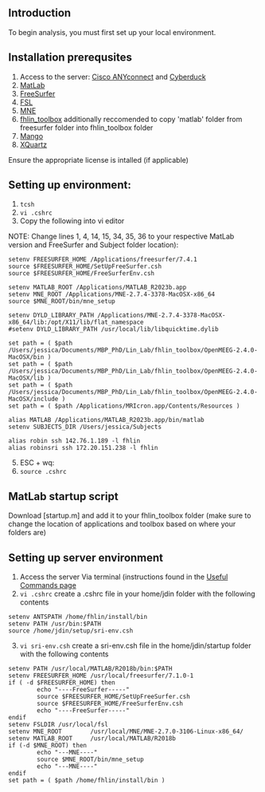 ## Introduction
To begin analysis, you must first set up your local environment.

## Installation prerequsites 
1. Access to the server: [Cisco ANYconnect](https://www.cisco.com/c/en/us/support/security/anyconnect-secure-mobility-client-v4-x/model.html) and [Cyberduck](https://cyberduck.io)
2. [MatLab](https://www.mathworks.com/products/matlab/student.html)
3. [FreeSurfer](https://surfer.nmr.mgh.harvard.edu/fswiki/DownloadAndInstall)
4. [FSL](https://fsl.fmrib.ox.ac.uk/fsl/fslwiki/FslInstallation)
5. [MNE](https://mne.tools/stable/install/mne_c.html)
6. [fhlin_toolbox](https://github.com/fahsuanlin/fhlin_toolbox) additionally reccomended to copy 'matlab' folder from freesurfer folder into fhlin_toolbox folder
7. [Mango](https://mangoviewer.com)
8. [XQuartz](https://www.xquartz.org)

Ensure the appropriate license is intalled (if applicable)

## Setting up environment: 
1. `tcsh`
2. `vi .cshrc`
3. Copy the following into vi editor 

NOTE: Change lines 1, 4, 14, 15, 34, 35, 36 to your respective MatLab version and FreeSurfer and Subject folder location):

    setenv FREESURFER_HOME /Applications/freesurfer/7.4.1
    source $FREESURFER_HOME/SetUpFreeSurfer.csh
    source $FREESURFER_HOME/FreeSurferEnv.csh

    setenv MATLAB_ROOT /Applications/MATLAB_R2023b.app
    setenv MNE_ROOT /Applications/MNE-2.7.4-3378-MacOSX-x86_64
    source $MNE_ROOT/bin/mne_setup
    
    setenv DYLD_LIBRARY_PATH /Applications/MNE-2.7.4-3378-MacOSX-x86_64/lib:/opt/X11/lib/flat_namespace
    #setenv DYLD_LIBRARY_PATH /usr/local/lib/libquicktime.dylib

    set path = ( $path /Users/jessica/Documents/MBP_PhD/Lin_Lab/fhlin_toolbox/OpenMEEG-2.4.0-MacOSX/bin )
    set path = ( $path /Users/jessica/Documents/MBP_PhD/Lin_Lab/fhlin_toolbox/OpenMEEG-2.4.0-MacOSX/lib )
    set path = ( $path /Users/jessica/Documents/MBP_PhD/Lin_Lab/fhlin_toolbox/OpenMEEG-2.4.0-MacOSX/include )
    set path = ( $path /Applications/MRIcron.app/Contents/Resources )

    alias MATLAB /Applications/MATLAB_R2023b.app/bin/matlab
    setenv SUBJECTS_DIR /Users/jessica/Subjects

    alias robin ssh 142.76.1.189 -l fhlin
    alias robinsri ssh 172.20.151.238 -l fhlin

5. ESC + wq:
6. `source .cshrc`

## MatLab startup script 
Download  [startup.m] and add it to your fhlin_toolbox folder (make sure to change the location of applications and toolbox based on where your folders are)

## Setting up server environment 
1. Access the server Via terminal (instructions found in the [Useful Commands page](https://github.com/Lin-Brain-Lab/fMRI-Analysis-For-Mac/blob/main/Useful%20Commands.md)
2. `vi .cshrc` create a .cshrc file in your home/jdin folder with the following contents 
```
setenv ANTSPATH /home/fhlin/install/bin
setenv PATH /usr/bin:$PATH
source /home/jdin/setup/sri-env.csh
```
3. `vi sri-env.csh` create a sri-env.csh file in the home/jdin/startup folder with the following contents
```
setenv PATH /usr/local/MATLAB/R2018b/bin:$PATH
setenv FREESURFER_HOME /usr/local/freesurfer/7.1.0-1
if ( -d $FREESURFER_HOME) then
        echo "----FreeSurfer-----"
        source $FREESURFER_HOME/SetUpFreeSurfer.csh
        source $FREESURFER_HOME/FreeSurferEnv.csh
        echo "----FreeSurfer-----"
endif
setenv FSLDIR /usr/local/fsl
setenv MNE_ROOT        /usr/local/MNE/MNE-2.7.0-3106-Linux-x86_64/
setenv MATLAB_ROOT     /usr/local/MATLAB/R2018b
if (-d $MNE_ROOT) then
        echo "---MNE----"
        source $MNE_ROOT/bin/mne_setup
        echo "---MNE----"
endif
set path = ( $path /home/fhlin/install/bin )
```
